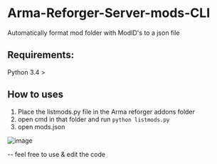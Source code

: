 # Arma-Reforger-Server-mods-CLI
Automatically format mod folder with ModID's to a json file
## Requirements: 
Python 3.4 > 

## How to uses

1) Place the listmods.py file in the Arma reforger addons folder
2) open cmd in that folder and run `python listmods.py`
3) open mods.json

![image](https://user-images.githubusercontent.com/45522614/170824453-c6e7cc35-9f52-4f9f-b8c3-24912f98cae2.png)


-- feel free to use & edit the code
